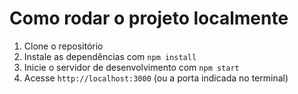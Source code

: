 
# Como rodar o projeto localmente

1. Clone o repositório
2. Instale as dependências com `npm install`
3. Inicie o servidor de desenvolvimento com `npm start`
4. Acesse `http://localhost:3000` (ou a porta indicada no terminal)
